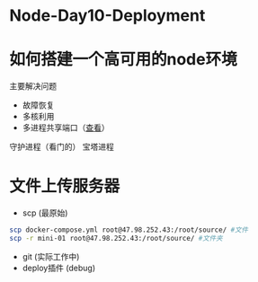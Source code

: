 # Node-Day10-Deployment

# 如何搭建一个高可用的node环境
主要解决问题
- 故障恢复
- 多核利用
- 多进程共享端⼝（[查看](https://www.sohu.com/a/247732550_796914)）

守护进程（看门的）
宝塔进程

# ⽂件上传服务器
- scp (最原始)
```bash
scp docker-compose.yml root@47.98.252.43:/root/source/ #⽂件
scp -r mini-01 root@47.98.252.43:/root/source/ #⽂件夹
```
- git (实际⼯作中)
- deploy插件 (debug)
